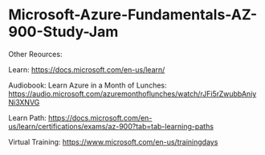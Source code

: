 # Microsoft-Azure-Fundamentals-AZ-900-Study-Jam

Other Reources:<br>

Learn: https://docs.microsoft.com/en-us/learn/

Audiobook: Learn Azure in a Month of Lunches: https://audio.microsoft.com/azuremonthoflunches/watch/rJFi5rZwubbAniyNi3XNVG

Learn Path: https://docs.microsoft.com/en-us/learn/certifications/exams/az-900?tab=tab-learning-paths

Virtual Training: https://www.microsoft.com/en-us/trainingdays

